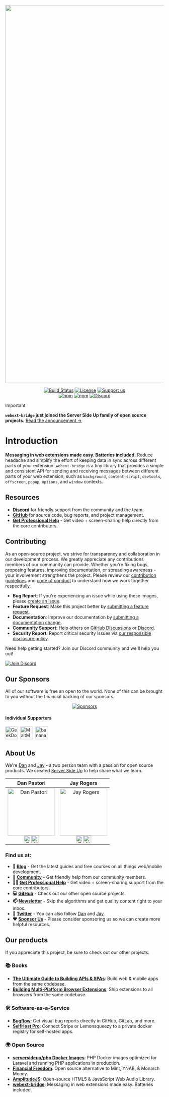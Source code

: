 <p align="center">
		<a href="https://serversideup.net/open-source/webext-bridge/"><img src="./.github/header.png" width="1200" alt="webext-bridge Header" /></a>
</p>
<p align="center">
	<a href="https://actions-badge.atrox.dev/serversideup/webext-bridge/goto?ref=main"><img alt="Build Status" src="https://img.shields.io/endpoint.svg?url=https%3A%2F%2Factions-badge.atrox.dev%2Fserversideup%2Fwebext-bridge%2Fbadge%3Fref%3Dmain&style=flat" /></a>
	<a href="https://github.com/serversideup/webext-bridge/blob/main/LICENSE" target="_blank"><img src="https://badgen.net/github/license/serversideup/webext-bridge" alt="License"></a>
	<a href="https://github.com/sponsors/serversideup"><img src="https://badgen.net/badge/icon/Support%20Us?label=GitHub%20Sponsors&color=orange" alt="Support us"></a>
	<br />
	<a href="https://www.npmjs.com/package/webext-bridge"><img alt="npm" src="https://img.shields.io/npm/dm/webext-bridge?color=red&label=downloads&logo=npm"></a>
	<a href="https://www.npmjs.com/package/webext-bridge"><img alt="npm" src="https://img.shields.io/npm/v/webext-bridge?color=2B90B6&label=Latest"></a>
  <a href="https://serversideup.net/discord"><img alt="Discord" src="https://img.shields.io/discord/910287105714954251?color=blueviolet"></a>
</p>

> [!IMPORTANT]  
> **`webext-bridge` just joined the Server Side Up family of open source projects.** [Read the announcement →](https://github.com/serversideup/webext-bridge/discussions/74)

# Introduction
**Messaging in web extensions made easy. Batteries included.** Reduce headache and simplify the effort of keeping data in sync across different parts of your extension. `webext-bridge` is a tiny library that provides a simple and consistent API for sending and receiving messages between different parts of your web extension, such as `background`, `content-script`, `devtools`, `offscreen`, `popup`, `options`, and `window` contexts.

## Resources
<!-- - **[Website](https://serversideup.net/open-source/webext-bridge/)** overview of the product.
- **[Docs](https://serversideup.net/open-source/webext-bridge/docs)** for a deep-dive on how to use the product. -->
- **[Discord](https://serversideup.net/discord)** for friendly support from the community and the team.
- **[GitHub](https://github.com/serversideup/webext-bridge)** for source code, bug reports, and project management.
- **[Get Professional Help](https://serversideup.net/professional-support)** - Get video + screen-sharing help directly from the core contributors.

## Contributing
As an open-source project, we strive for transparency and collaboration in our development process. We greatly appreciate any contributions members of our community can provide. Whether you're fixing bugs, proposing features, improving documentation, or spreading awareness - your involvement strengthens the project. Please review our [contribution guidelines](https://serversideup.net/open-source/webext-bridge/docs/community/contributing) and [code of conduct](./.github/code_of_conduct.md) to understand how we work together respectfully.

- **Bug Report**: If you're experiencing an issue while using these images, please [create an issue](https://github.com/serversideup/webext-bridge/issues/new/choose).
- **Feature Request**: Make this project better by [submitting a feature request](https://github.com/serversideup/webext-bridge/discussions/76).
- **Documentation**: Improve our documentation by [submitting a documentation change](./docs/README.md).
- **Community Support**: Help others on [GitHub Discussions](https://github.com/serversideup/webext-bridge/discussions) or [Discord](https://serversideup.net/discord).
- **Security Report**: Report critical security issues via [our responsible disclosure policy](https://www.notion.so/Responsible-Disclosure-Policy-421a6a3be1714d388ebbadba7eebbdc8).

Need help getting started? Join our Discord community and we'll help you out!

<a href="https://serversideup.net/discord"><img src="https://serversideup.net/wp-content/themes/serversideup/images/open-source/join-discord.svg" title="Join Discord"></a>

## Our Sponsors
All of our software is free an open to the world. None of this can be brought to you without the financial backing of our sponsors.

<p align="center"><a href="https://github.com/sponsors/serversideup"><img src="https://521public.s3.amazonaws.com/serversideup/sponsors/sponsor-box.png" alt="Sponsors"></a></p>

#### Individual Supporters
<!-- supporters --><a href="https://github.com/GeekDougle"><img src="https://github.com/GeekDougle.png" width="40px" alt="GeekDougle" /></a>&nbsp;&nbsp;<a href="https://github.com/MaltMethodDev"><img src="https://github.com/MaltMethodDev.png" width="40px" alt="MaltMethodDev" /></a>&nbsp;&nbsp;<a href="https://github.com/bananabrann"><img src="https://github.com/bananabrann.png" width="40px" alt="bananabrann" /></a>&nbsp;&nbsp;<!-- supporters -->

## About Us
We're [Dan](https://twitter.com/danpastori) and [Jay](https://twitter.com/jaydrogers) - a two person team with a passion for open source products. We created [Server Side Up](https://serversideup.net) to help share what we learn.

<div align="center">

| <div align="center">Dan Pastori</div>                  | <div align="center">Jay Rogers</div>                                 |
| ----------------------------- | ------------------------------------------ |
| <div align="center"><a href="https://twitter.com/danpastori"><img src="https://serversideup.net/wp-content/uploads/2023/08/dan.jpg" title="Dan Pastori" width="150px"></a><br /><a href="https://twitter.com/danpastori"><img src="https://serversideup.net/wp-content/themes/serversideup/images/open-source/twitter.svg" title="Twitter" width="24px"></a><a href="https://github.com/danpastori"><img src="https://serversideup.net/wp-content/themes/serversideup/images/open-source/github.svg" title="GitHub" width="24px"></a></div>                        | <div align="center"><a href="https://twitter.com/jaydrogers"><img src="https://serversideup.net/wp-content/uploads/2023/08/jay.jpg" title="Jay Rogers" width="150px"></a><br /><a href="https://twitter.com/jaydrogers"><img src="https://serversideup.net/wp-content/themes/serversideup/images/open-source/twitter.svg" title="Twitter" width="24px"></a><a href="https://github.com/jaydrogers"><img src="https://serversideup.net/wp-content/themes/serversideup/images/open-source/github.svg" title="GitHub" width="24px"></a></div>                                       |

</div>

### Find us at:

* **📖 [Blog](https://serversideup.net)** - Get the latest guides and free courses on all things web/mobile development.
* **🙋 [Community](https://community.serversideup.net)** - Get friendly help from our community members.
* **🤵‍♂️ [Get Professional Help](https://serversideup.net/professional-support)** - Get video + screen-sharing support from the core contributors.
* **💻 [GitHub](https://github.com/serversideup)** - Check out our other open source projects.
* **📫 [Newsletter](https://serversideup.net/subscribe)** - Skip the algorithms and get quality content right to your inbox.
* **🐥 [Twitter](https://twitter.com/serversideup)** - You can also follow [Dan](https://twitter.com/danpastori) and [Jay](https://twitter.com/jaydrogers).
* **❤️ [Sponsor Us](https://github.com/sponsors/serversideup)** - Please consider sponsoring us so we can create more helpful resources.

## Our products
If you appreciate this project, be sure to check out our other projects.

### 📚 Books
- **[The Ultimate Guide to Building APIs & SPAs](https://serversideup.net/ultimate-guide-to-building-apis-and-spas-with-laravel-and-nuxt3/)**: Build web & mobile apps from the same codebase.
- **[Building Multi-Platform Browser Extensions](https://serversideup.net/building-multi-platform-browser-extensions/)**: Ship extensions to all browsers from the same codebase.

### 🛠️ Software-as-a-Service
- **[Bugflow](https://bugflow.io/)**: Get visual bug reports directly in GitHub, GitLab, and more.
- **[SelfHost Pro](https://selfhostpro.com/)**: Connect Stripe or Lemonsqueezy to a private docker registry for self-hosted apps.

### 🌍 Open Source
- **[serversideup/php Docker Images](https://serversideup.net/open-source/docker-php/)**: PHP Docker images optimized for Laravel and running PHP applications in production.
- **[Financial Freedom](https://github.com/serversideup/financial-freedom)**: Open source alternative to Mint, YNAB, & Monarch Money.
- **[AmplitudeJS](https://521dimensions.com/open-source/amplitudejs)**: Open-source HTML5 & JavaScript Web Audio Library.
- **[webext-bridge](https://github.com/serversideup/webext-bridge)**: Messaging in web extensions made easy. Batteries included.
